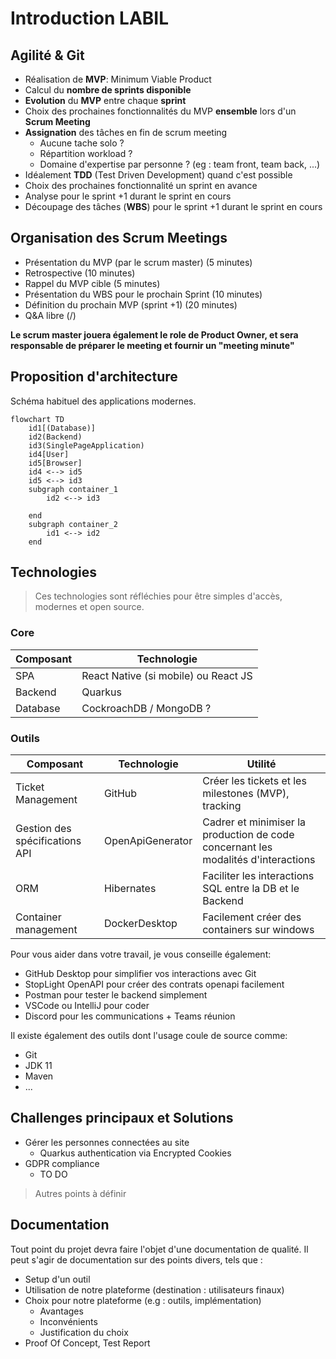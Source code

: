 # Introduction LABIL

## Agilité & Git

- Réalisation de **MVP**: Minimum Viable Product
- Calcul du **nombre de sprints disponible**
- **Evolution** du **MVP** entre chaque **sprint**
- Choix des prochaines fonctionnalités du MVP **ensemble** lors d'un **Scrum Meeting**
- **Assignation** des tâches en fin de scrum meeting
   - Aucune tache solo ?
   - Répartition workload ?
   - Domaine d'expertise par personne ? (eg : team front, team back, ...)
- Idéalement **TDD** (Test Driven Development) quand c'est possible
- Choix des prochaines fonctionnalité un sprint en avance
- Analyse pour le sprint +1 durant le sprint en cours
- Découpage des tâches (**WBS**) pour le sprint +1 durant le sprint en cours

## Organisation des Scrum Meetings

- Présentation du MVP (par le scrum master) (5 minutes)
- Retrospective (10 minutes)
- Rappel du MVP cible (5 minutes)
- Présentation du WBS pour le prochain Sprint (10 minutes)
- Définition du prochain MVP (sprint +1) (20 minutes)
- Q&A libre (/)

**Le scrum master jouera également le role de Product Owner, et sera responsable de préparer le meeting et fournir un "meeting minute"**

## Proposition d'architecture

Schéma habituel des applications modernes.

```mermaid
flowchart TD
    id1[(Database)]
    id2(Backend)
    id3(SinglePageApplication)
    id4[User]
    id5[Browser]
    id4 <--> id5
    id5 <--> id3
    subgraph container_1
        id2 <--> id3

    end
    subgraph container_2
        id1 <--> id2
    end

```

## Technologies

> Ces technologies sont réfléchies pour être simples d'accès, modernes et open source.

### Core

| Composant | Technologie |
| --------- | ----------- |
| SPA       | React Native (si mobile) ou React JS      |
| Backend   | Quarkus     |
| Database  | CockroachDB / MongoDB ? |

### Outils

| Composant                      | Technologie      | Utilité                                                                           |
| ------------------------------ | ---------------- | --------------------------------------------------------------------------------- |
| Ticket Management              | GitHub           | Créer les tickets et les milestones (MVP), tracking                                 |
| Gestion des spécifications API | OpenApiGenerator | Cadrer et minimiser la production de code concernant les modalités d'interactions |
| ORM                            | Hibernates       | Faciliter les interactions SQL entre la DB et le Backend                          |
| Container management           | DockerDesktop    | Facilement créer des containers sur windows                                       |

Pour vous aider dans votre travail, je vous conseille également:

- GitHub Desktop pour simplifier vos interactions avec Git
- StopLight OpenAPI pour créer des contrats openapi facilement
- Postman pour tester le backend simplement
- VSCode ou IntelliJ pour coder
- Discord pour les communications + Teams réunion

Il existe également des outils dont l'usage coule de source comme:

- Git
- JDK 11
- Maven
- ...

## Challenges principaux et Solutions

- Gérer les personnes connectées au site
  - Quarkus authentication via Encrypted Cookies
- GDPR compliance
  - TO DO

> Autres points à définir

## Documentation

Tout point du projet devra faire l'objet d'une documentation de qualité.
Il peut s'agir de documentation sur des points divers, tels que :

- Setup d'un outil
- Utilisation de notre plateforme (destination : utilisateurs finaux)
- Choix pour notre plateforme (e.g : outils, implémentation)
  - Avantages
  - Inconvénients
  - Justification du choix
- Proof Of Concept, Test Report
